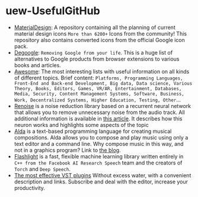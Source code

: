 # uew-UsefulGitHub
- [MaterialDesign](https://github.com/Templarian/MaterialDesign): 
A repository containing all the planning of current material design icons
`More than 6200+` Icons from the community!
This repository also contains converted icons from the official Google icon pack.<br />
- [Degoogle](https://github.com/tycrek/degoogle):
`Removing Google from your life`. 
This is a huge list of alternatives to Google products from browser extensions to various books and articles.<br />
- [Awesome](https://github.com/sindresorhus/awesome):
The most interesting lists with useful information on all kinds of different topics.
Brief content:
`Platforms, Programming Languages, Front-End and Back-end Development, Big data, Data science, Various Theory, Books, Editors, Games, VR/AR, Entertainment, Databases, Media, Security, Content Management Systems, Software, Business, Work, Decentralized Systems, Higher Education, Testing, Other`...<br />
- [Renoise](https://github.com/xiph/rnnoise) is a noise reduction library based on a recurrent neural network that allows you to remove unnecessary noise from the audio track.
All additional information is available in [this article](https://jmvalin.ca/demo/rnnoise/).
It describes how this neuron works and highlights some aspects of the topic<br />
- [Alda](https://github.com/alda-lang/alda) is a text-based programming language for creating musical compositions. Alda allows you to compose and play music using only a text editor and a command line.
Why compose music in this way, and not in a graphics program? Link to [the blog](https://blog.djy.io/alda-a-manifesto-and-gentle-introduction/).<br />
- [Flashlight](https://github.com/flashlight/flashlight) is a fast, flexible machine learning library written entirely in `C++ from the Facebook AI Research Speech` team and the creators of `Torch` and `Deep Speech`.<br />
- [The most effective VST plugins](https://t.me/vsc_help)
Without excess water, with a convenient description and links. 
Subscribe and deal with the editor, increase your productivity.<br />
